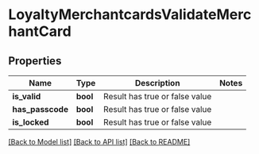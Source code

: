 # LoyaltyMerchantcardsValidateMerchantCard

## Properties
Name | Type | Description | Notes
------------ | ------------- | ------------- | -------------
**is_valid** | **bool** | Result has true or false value | 
**has_passcode** | **bool** | Result has true or false value | 
**is_locked** | **bool** | Result has true or false value | 

[[Back to Model list]](../README.md#documentation-for-models) [[Back to API list]](../README.md#documentation-for-api-endpoints) [[Back to README]](../../README.md)



